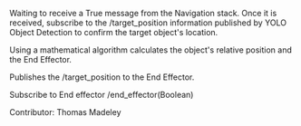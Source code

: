 Waiting to receive a True message from the Navigation stack. Once it is received, subscribe to the /target_position information published by YOLO Object Detection to confirm the target object's location. 

Using a mathematical algorithm calculates the object's relative position and the End Effector.

Publishes the /target_position to the End Effector. 

Subscribe to End effector /end_effector(Boolean)

Contributor: Thomas Madeley
